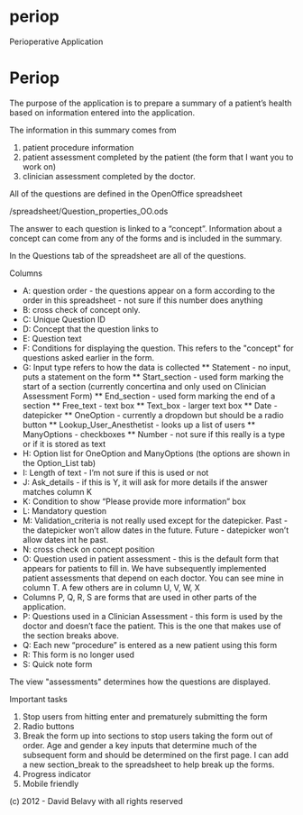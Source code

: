 periop
======

Perioperative Application


Periop
========================


The purpose of the application is to prepare a summary of a patient’s health based on information entered into the application.

The information in this summary comes from 

1. patient procedure information
2. patient assessment completed by the patient (the form that I want you to work on)
3. clinician assessment completed by the doctor.

All of the questions are defined in the OpenOffice spreadsheet

/spreadsheet/Question_properties_OO.ods

The answer to each question is linked to a “concept”.  Information about a concept can come from any of the forms and is included in the summary.

In the Questions tab of the spreadsheet are all of the questions.

Columns
* A: question order - the questions appear on a form according to the order in this spreadsheet - not sure if this number does anything
* B: cross check of concept only.
* C: Unique Question ID
* D: Concept that the question links to
* E: Question text
* F: Conditions for displaying the question.  This refers to the "concept" for questions asked earlier in the form.
* G: Input type refers to how the data is collected
** 	Statement - no input, puts a statement on the form
**	Start_section - used form marking the start of a section (currently concertina and only used on Clinician Assessment Form)
**	End_section - used form marking the end of a section
**	Free_text - text box
**	Text_box - larger text box
**	Date - datepicker 
**	OneOption - currently a dropdown but should be a radio button
**	Lookup_User_Anesthetist - looks up a list of users
**	ManyOptions - checkboxes
**	Number - not sure if this really is a type or if it is stored as text
* H: Option list for OneOption and ManyOptions (the options are shown in the Option_List tab)
* I: Length of text - I’m not sure if this is used or not
* J: Ask_details - if this is Y, it will ask for more details if the answer matches column K
* K: Condition to show “Please provide more information” box
* L: Mandatory question
* M: Validation_criteria is not really used except for the datepicker.  Past - the datepicker won’t allow dates in the future.  Future - datepicker won’t allow dates int he past.
* N: cross check on concept position
* O: Question used in patient assessment - this is the default form that appears for patients to fill in.  We have subsequently implemented patient assessments that depend on each doctor.  You can see mine in column T.  A few others are in column U, V, W, X
* Columns P, Q, R, S are forms that are used in other parts of the application.  
* P: Questions used in a Clinician Assessment - this form is used by the doctor and doesn’t face the patient.  This is the one that makes use of the section breaks above.
* Q: Each new “procedure” is entered as a new patient using this form
* R: This form is no longer used
* S: Quick note form




The view "assessments" determines how the questions are displayed.


Important tasks

1. Stop users from hitting enter and prematurely submitting the form
2. Radio buttons
3. Break the form up into sections to stop users taking the form out of order.  Age and gender a key inputs that determine much of the subsequent form and should be determined on the first page.  I can add a new section_break to the spreadsheet to help break up the forms.
4. Progress indicator
5. Mobile friendly










(c) 2012 - David Belavy with all rights reserved